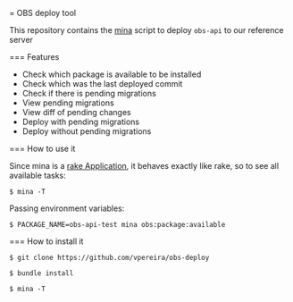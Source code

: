 = OBS deploy tool

This repository contains the [mina]("https://github.com/mina/mina-deploy") script to deploy `obs-api` to our reference server

=== Features

- Check which package is available to be installed
- Check which was the last deployed commit
- Check if there is pending migrations
- View pending migrations
- View diff of pending changes
- Deploy with pending migrations
- Deploy without pending migrations

=== How to use it

Since mina is a [rake Application](https://docs.ruby-lang.org/en/2.2.0/Rake/Application.html), it behaves exactly like rake, so to see all available tasks:

```$ mina -T```

Passing environment variables:

```$ PACKAGE_NAME=obs-api-test mina obs:package:available```

=== How to install it

```$ git clone https://github.com/vpereira/obs-deploy```

```$ bundle install ```

```$ mina -T```